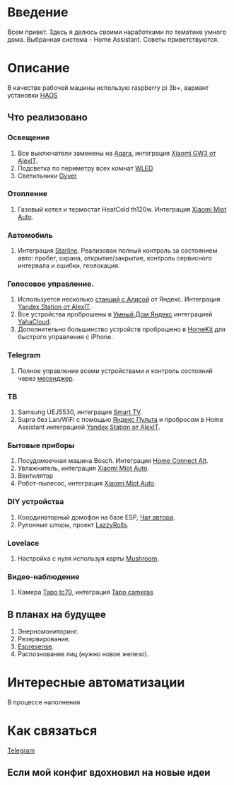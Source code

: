 # Введение
Всем привет. Здесь я делюсь своими наработками по тематике умного дома.
Выбранная система - Home Assistant. Советы приветствуются.
# Описание
В качестве рабочей машины использую raspberry pi 3b+, вариант установки [HAOS](https://www.home-assistant.io/installation/raspberrypi)
## Что реализовано
### Освещение
1. Все выключатели заменены на [Aqara](https://aqara.ru/shop/), интеграция [Xiaomi GW3 от AlexIT](https://github.com/AlexxIT/XiaomiGateway3). 
2. Подсветка по периметру всех комнат [WLED](https://github.com/Aircoookie/WLED). 
3. Светильники [Gyver](https://alexgyver.ru/gyverlamp/)
### Отопление
1. Газовый котел и термостат HeatCold th120w. Интеграция [Xiaomi Miot Auto](https://github.com/al-one/hass-xiaomi-miot).
### Автомобиль
1. Интеграция [Starline](https://www.home-assistant.io/integrations/starline/). Реализован полный контроль за состоянием авто: пробег, охрана, открытие/закрытие, контроль сервисного интервала и ошибки, геолокация.
### Голосовое управление.
1. Используется несколько [станций с Алисой](https://yandex.ru/alice/station/index-mobile) от Яндекс. Интеграция [Yandex Station от AlexIT](https://github.com/AlexxIT/YandexStation).
2. Все устройства проброшены в [Умный Дом Яндекс](https://yandex.ru/alice/smart-home-mobile) интеграцией [YahaCloud](https://github.com/dext0r/yandex_smart_home).
3. Дополнительно большинство устройств проброшено в [HomeKit](https://www.home-assistant.io/integrations/homekit/) для быстрого управления с iPhone.
### Telegram
1. Полное управление всеми устройствами и контроль состояний через [месенджер](https://www.home-assistant.io/integrations/telegram/).
### ТВ
1. Samsung UEJ5530, интеграция [Smart TV](https://www.home-assistant.io/integrations/samsungtv).
2. Supra без Lan/WiFi с помощью [Яндекс Пульта](https://yandex.ru/support/smart-home/control-center/about.html) и пробросом в Home Assistant интеграцией [Yandex Station от AlexIT](https://github.com/AlexxIT/YandexStation).
### Бытовые приборы
1. Посудомоечная машина Bosch. Интеграция [Home Connect Alt](https://github.com/ekutner/home-connect-hass).
2. Увлажнитель, интеграция [Xiaomi Miot Auto](https://github.com/al-one/hass-xiaomi-miot).
3. Вентилятор
4. Робот-пылесос, интеграция [Xiaomi Miot Auto](https://github.com/al-one/hass-xiaomi-miot).
### DIY устройства
1. Координаторный домофон на базе ESP, [Чат автора](https://t.me/domofon_esp).
2. Рулонные шторы, проект [LazzyRolls](https://github.com/ACE1046/LazyRolls).
### Lovelace
1. Настройка с нуля используя карты [Mushroom](https://github.com/piitaya/lovelace-mushroom).
### Видео-наблюдение
1. Камера [Tapo tc70](https://www.tp-link.com/ru/home-networking/cloud-camera/tc70/), интеграция [Tapo cameras](https://github.com/JurajNyiri/HomeAssistant-Tapo-Control)
## В планах на будущее
1. Энерномониторинг.
2. Резервирование.
3. [Espresense](https://espresense.com/).
4. Распознование лиц (нужно новое железо).
# Интересные автоматизации
В процессе наполнения
# Как связаться
[Telegram](https://t.me/alex_zob)
## Если мой конфиг вдохновил на новые идеи
<script type="text/javascript" src="https://cdnjs.buymeacoffee.com/1.0.0/button.prod.min.js" data-name="bmc-button" data-slug="8tyfmdy2bnG" data-color="#5F7FFF" data-emoji=""  data-font="Cookie" data-text="Buy me a coffee" data-outline-color="#000000" data-font-color="#ffffff" data-coffee-color="#FFDD00" ></script>